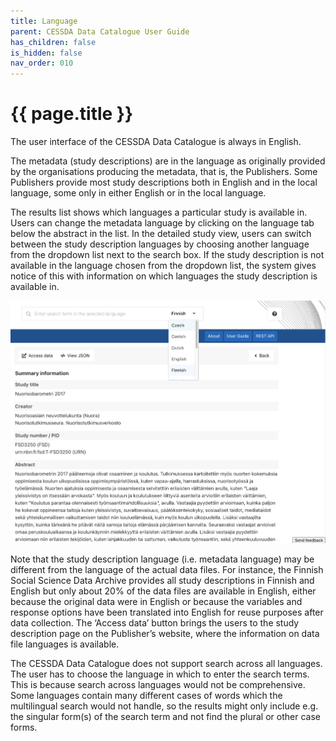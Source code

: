 ```yaml
---
title: Language
parent: CESSDA Data Catalogue User Guide
has_children: false
is_hidden: false
nav_order: 010
---
```


# {{ page.title }}

The user interface of the CESSDA Data Catalogue is always in English.

The metadata (study descriptions) are in the language as originally provided by the organisations producing the metadata, that is,
the Publishers. Some Publishers provide most study descriptions both in English and in the local language, some only in either English
or in the local language.

The results list shows which languages a particular study is available in. Users can change the metadata language by clicking on the
language tab below the abstract in the list. In the detailed study view, users can switch between the study description languages by
choosing another language from the dropdown list next to the search box. If the study description is not available in the language
chosen from the dropdown list, the system gives notice of this with information on which languages the
study description is available in.

![Metadata language selection](images/metadata-language-selection.png "Metadata language selection")

Note that the study description language (i.e. metadata language) may be different from the language of the actual data files.
For instance, the Finnish Social Science Data Archive provides all study descriptions in Finnish and English but only about 20%
of the data files are available in English, either because the original data were in English or because the variables and response
options have been translated into English for reuse purposes after data collection. The ‘Access data’ button brings the users to
the study description page on the Publisher’s website, where the information on data file languages is available.

The CESSDA Data Catalogue does not support search across all languages. The user has to choose the language in which to enter the
search terms. This is because search across languages would not be comprehensive. Some languages contain many different cases of
words which the multilingual search would not handle, so the results might only include e.g. the singular form(s) of the search
term and not find the plural or other case forms.
